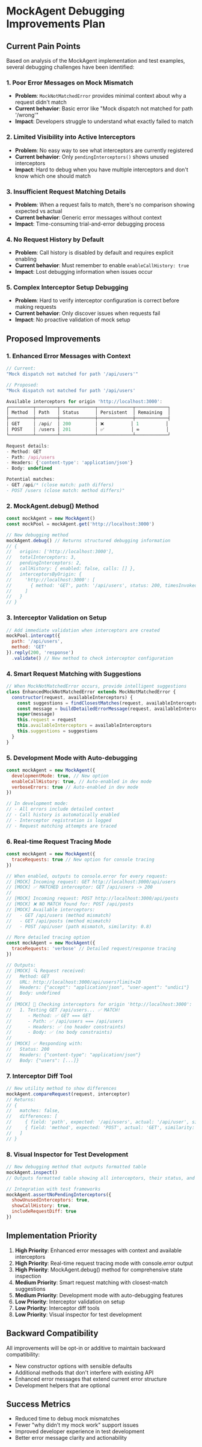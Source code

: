 # MockAgent Debugging Improvements Plan

## Current Pain Points

Based on analysis of the MockAgent implementation and test examples, several debugging challenges have been identified:

### 1. Poor Error Messages on Mock Mismatch
- **Problem**: `MockNotMatchedError` provides minimal context about why a request didn't match
- **Current behavior**: Basic error like "Mock dispatch not matched for path '/wrong'"
- **Impact**: Developers struggle to understand what exactly failed to match

### 2. Limited Visibility into Active Interceptors
- **Problem**: No easy way to see what interceptors are currently registered
- **Current behavior**: Only `pendingInterceptors()` shows unused interceptors
- **Impact**: Hard to debug when you have multiple interceptors and don't know which one should match

### 3. Insufficient Request Matching Details
- **Problem**: When a request fails to match, there's no comparison showing expected vs actual
- **Current behavior**: Generic error messages without context
- **Impact**: Time-consuming trial-and-error debugging process

### 4. No Request History by Default
- **Problem**: Call history is disabled by default and requires explicit enabling
- **Current behavior**: Must remember to enable `enableCallHistory: true`
- **Impact**: Lost debugging information when issues occur

### 5. Complex Interceptor Setup Debugging
- **Problem**: Hard to verify interceptor configuration is correct before making requests
- **Current behavior**: Only discover issues when requests fail
- **Impact**: No proactive validation of mock setup

## Proposed Improvements

### 1. Enhanced Error Messages with Context
```javascript
// Current:
"Mock dispatch not matched for path '/api/users'"

// Proposed:
"Mock dispatch not matched for path '/api/users'

Available interceptors for origin 'http://localhost:3000':
┌─────────┬────────┬─────────────┬─────────────┬────────────┐
│ Method  │ Path   │ Status      │ Persistent  │ Remaining  │
├─────────┼────────┼─────────────┼─────────────┼────────────┤
│ GET     │ /api/  │ 200         │ ❌          │ 1          │
│ POST    │ /users │ 201         │ ✅          │ ∞          │
└─────────┴────────┴─────────────┴─────────────┴────────────┘

Request details:
- Method: GET
- Path: /api/users
- Headers: {'content-type': 'application/json'}
- Body: undefined

Potential matches:
- GET /api/* (close match: path differs)
- POST /users (close match: method differs)"
```

### 2. MockAgent.debug() Method
```javascript
const mockAgent = new MockAgent()
const mockPool = mockAgent.get('http://localhost:3000')

// New debugging method
mockAgent.debug() // Returns structured debugging information
// {
//   origins: ['http://localhost:3000'],
//   totalInterceptors: 3,
//   pendingInterceptors: 2,
//   callHistory: { enabled: false, calls: [] },
//   interceptorsByOrigin: {
//     'http://localhost:3000': [
//       { method: 'GET', path: '/api/users', status: 200, timesInvoked: 0, ... }
//     ]
//   }
// }
```

### 3. Interceptor Validation on Setup
```javascript
// Add immediate validation when interceptors are created
mockPool.intercept({ 
  path: '/api/users',
  method: 'GET'
}).reply(200, 'response')
  .validate() // New method to check interceptor configuration
```

### 4. Smart Request Matching with Suggestions
```javascript
// When MockNotMatchedError occurs, provide intelligent suggestions
class EnhancedMockNotMatchedError extends MockNotMatchedError {
  constructor(request, availableInterceptors) {
    const suggestions = findClosestMatches(request, availableInterceptors)
    const message = buildDetailedErrorMessage(request, availableInterceptors, suggestions)
    super(message)
    this.request = request
    this.availableInterceptors = availableInterceptors
    this.suggestions = suggestions
  }
}
```

### 5. Development Mode with Auto-debugging
```javascript
const mockAgent = new MockAgent({ 
  developmentMode: true, // New option
  enableCallHistory: true, // Auto-enabled in dev mode
  verboseErrors: true // Auto-enabled in dev mode
})

// In development mode:
// - All errors include detailed context
// - Call history is automatically enabled
// - Interceptor registration is logged
// - Request matching attempts are traced
```

### 6. Real-time Request Tracing Mode
```javascript
const mockAgent = new MockAgent({ 
  traceRequests: true // New option for console tracing
})

// When enabled, outputs to console.error for every request:
// [MOCK] Incoming request: GET http://localhost:3000/api/users
// [MOCK] ✅ MATCHED interceptor: GET /api/users -> 200
// 
// [MOCK] Incoming request: POST http://localhost:3000/api/posts  
// [MOCK] ❌ NO MATCH found for: POST /api/posts
// [MOCK] Available interceptors:
//   - GET /api/users (method mismatch)
//   - GET /api/posts (method mismatch)
//   - POST /api/user (path mismatch, similarity: 0.8)

// More detailed tracing option
const mockAgent = new MockAgent({ 
  traceRequests: 'verbose' // Detailed request/response tracing
})

// Outputs:
// [MOCK] 🔍 Request received:
//   Method: GET
//   URL: http://localhost:3000/api/users?limit=10
//   Headers: {"accept": "application/json", "user-agent": "undici"}
//   Body: undefined
// 
// [MOCK] 🔎 Checking interceptors for origin 'http://localhost:3000':
//   1. Testing GET /api/users... ✅ MATCH!
//      - Method: ✅ GET === GET
//      - Path: ✅ /api/users === /api/users  
//      - Headers: ✅ (no header constraints)
//      - Body: ✅ (no body constraints)
//   
// [MOCK] ✅ Responding with:
//   Status: 200
//   Headers: {"content-type": "application/json"}
//   Body: {"users": [...]}
```

### 7. Interceptor Diff Tool
```javascript
// New utility method to show differences
mockAgent.compareRequest(request, interceptor)
// Returns:
// {
//   matches: false,
//   differences: [
//     { field: 'path', expected: '/api/users', actual: '/api/user', similarity: 0.9 },
//     { field: 'method', expected: 'POST', actual: 'GET', similarity: 0.0 }
//   ]
// }
```

### 8. Visual Inspector for Test Development
```javascript
// New debugging method that outputs formatted table
mockAgent.inspect()
// Outputs formatted table showing all interceptors, their status, and usage

// Integration with test frameworks
mockAgent.assertNoPendingInterceptors({
  showUnusedInterceptors: true,
  showCallHistory: true,
  includeRequestDiff: true
})
```

## Implementation Priority

1. **High Priority**: Enhanced error messages with context and available interceptors
2. **High Priority**: Real-time request tracing mode with console.error output
3. **High Priority**: MockAgent.debug() method for comprehensive state inspection  
4. **Medium Priority**: Smart request matching with closest-match suggestions
5. **Medium Priority**: Development mode with auto-debugging features
6. **Low Priority**: Interceptor validation on setup
7. **Low Priority**: Interceptor diff tools
8. **Low Priority**: Visual inspector for test development

## Backward Compatibility

All improvements will be opt-in or additive to maintain backward compatibility:
- New constructor options with sensible defaults
- Additional methods that don't interfere with existing API
- Enhanced error messages that extend current error structure
- Development helpers that are optional

## Success Metrics

- Reduced time to debug mock mismatches
- Fewer "why didn't my mock work" support issues
- Improved developer experience in test development
- Better error message clarity and actionability